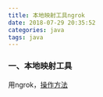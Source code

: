 ```yaml
---
title: 本地映射工具ngrok
date: 2018-07-29 20:35:52
categories: java
tags: java
---
```


### 一、本地映射工具
用ngrok，[操作方法](https://blog.csdn.net/u011886447/article/details/73268407)

